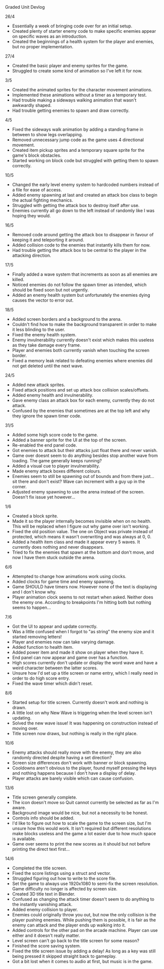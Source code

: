 Graded Unit Devlog

26/4
- Essentially a week of bringing code over for an initial setup.
- Created plenty of starter enemy code to make specific enemies appear on specific waves as an introduction.
- Created the beginnings of a health system for the player and enemies, but no proper implementation.

27/4
- Created the basic player and enemy sprites for the game.
- Struggled to create some kind of animation so I've left it for now.

3/5
- Created the animated sprites for the character movement animations.
- Implemented these animations without a timer as a temporary test.
- Had trouble making a sideways walking animation that wasn't awkwardly shaped.
- Had trouble getting enemies to spawn and draw correctly.

4/5
- Fixed the sideways walk animation by adding a standing frame in between to show legs overlapping.
- Removed unnecessary jump code as the game uses 4 directional movement.
- Created item pickup sprites and a temporary square sprite for the game's block obstacles.
- Started working on block code but struggled with getting them to spawn correctly.

10/5
- Changed the early level enemy system to hardcoded numbers instead of a file for ease of access.
- Added enemy spawning at last and created an attack box class to begin the actual fighting mechanics.
- Struggled with getting the attack box to destroy itself after use.
- Enemies currently all go down to the left instead of randomly like I was hoping they would.

16/5
- Removed code around getting the attack box to disappear in favour of keeping it and teleporting it around.
- Added collision code to the enemies that instantly kills them for now.
- Had trouble getting the attack box to be central to the player in the attacking direction.

17/5
- Finally added a wave system that increments as soon as all enemies are killed.
- Noticed enemies do not follow the spawn timer as intended, which should be fixed soon but not urgently.
- Added an enemy health system but unfortunately the enemies dying causes the vector to error out.

18/5
- Added screen borders and a background to the arena.
- Couldn't find how to make the background transparent in order to make it less blinding to the user.
- Fixed the enemy health system.
- Enemy invulnerability currently doesn't exist which makes this useless as they take damage every frame.
- Player and enemies both currently vanish when touching the screen border.
- Fixed a memory leak related to defeating enemies where enemies did not get deleted until the next wave.

24/5
- Added new attack sprites.
- Fixed attack positions and set up attack box collision scales/offsets.
- Added enemy health and invulnerability.
- Gave enemy class an attack box for each enemy, currently they do not attack.
- Confused by the enemies that sometimes are at the top left and why they ignore the spawn timer code.

31/5
- Added some high score code to the game.
- Added a banner sprite for the UI at the top of the screen.
- Re-enabled the end panel code.
- Got enemies to attack but their attacks just float there and never vanish.
- Game over doesnt seem to do anything besides stop another wave from loading. The game generally keeps running?
- Added a visual cue to player invulnerability.
- Made enemy attack boxes different colours.
- Enemies seem to still be spawning out of bounds and from there just... sit there and don't exist? Wave can increment with a guy up in the corner.
- Adjusted enemy spawning to use the arena instead of the screen. Doesn't fix issue yet however...

1/6
- Created a block sprite.
- Made it so the player internally becomes invisible when on no health. This will be replaced when I figure out why game over isn't working.
- Fixed the old position value. The one on Object was private instead of protected, which means it wasn't overwriting and was always at 0, 0.
- Added a health item class and made it appear every 5 waves. It currently does nothing and never disappears.
- Tried to fix the enemies that spawn at the bottom and don't move, and now I have them stuck outside the arena.

6/6
- Attempted to change how animations work using clocks.
- Added clocks for game time and enemy spawning.
- Game SHOULD have timers now. However none of the text is displaying and I don't know why.
- Player animation clock seems to not restart when asked. Neither does the enemy one. According to breakpoints I'm hitting both but nothing seems to happen...

7/6
- Got the UI to appear and update correctly.
- Was a little confused when I forgot to "as string" the enemy size and it started removing letters!
- Player and enemies now can take varying damage.
- Added function to health item.
- Added power item and made it show on player when they have it.
- End panel can now appear and game over has a function.
- High scores currently don't update or display the word wave and have a weird character between the latter scores.
- Unsure how I'd set up a title screen or name entry, which I really need in order to do high score entry.
- Fixed the wave timer which didn't reset.

8/6
- Started setup for title screen. Currently doesn't work and nothing is drawn.
- A little lost on why New Wave is triggering when the level screen isn't updating.
- Solved the new wave issue! It was happening on construction instead of moving over.
- Title screen now draws, but nothing is really in the right place.

10/6
- Enemy attacks should really move with the enemy, they are also randomly directed despite having a set direction?
- Screen size differences don't work with banner or block spawning.
- Cooldowns aren't obvious to the player, found myself pressing the keys and nothing happens because I don't have a display of delay.
- Player attacks are barely visible which can cause confusion.

13/6
- Title screen generally complete.
- The icon doesn't move so Quit cannot currently be selected as far as I'm aware.
- Background image would be nice, but not a necessity to be honest.
- Controls info should be added.
- I'd like to figure out how to scale the game to the screen size, but I'm unsure how this would work. It isn't required but different resolutions make blocks useless and the game a lot easier due to how much space is available.
- Game over seems to print the new scores as it should but not before printing the direct text first...

14/6
- Completed the title screen.
- Fixed the score listings using a struct and vector.
- Struggled figuring out how to write to the score file.
- Set the game to always use 1920x1080 to semi-fix the screen resolution. Game difficulty no longer is affected by screen size.
- Created 3D title text in Blender.
- Confused as changing the attack timer doesn't seem to do anything to the instantly vanishing attack.
- Added enemy collision to player.
- Enemies could originally throw you out, but now the only collision is the player pushing enemies. While pushing them is possible, it is fair as the enemy can attack and the player ends up walking into it.
- Added controls for the other pad on the arcade machine. Player can use either and it doesn't really matter.
- Level screen can't go back to the title screen for some reason?
- Finished the score saving system.
- Fixed the title screen issue by adding a delay! As long as a key was still being pressed it skipped straight back to gameplay.
- Got a bit lost when it comes to audio at first, but music is in the game.